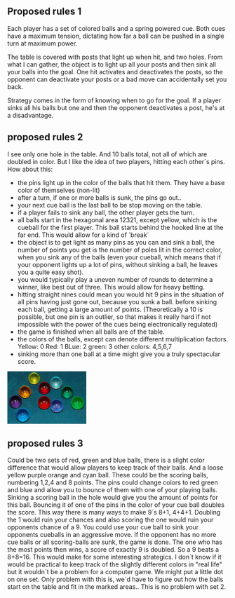 ## Proposed rules 1
Each player has a set of colored balls and a spring powered cue. 
Both cues have a maximum tension, dictating how far a ball can be pushed in a single turn at maximum power.

The table is covered with posts that light up when hit, and two holes. 
From what I can gather, the object is to light up all your posts and then sink all your balls into the goal. 
One hit activates and deactivates the posts, 
so the opponent can deactivate your posts or a bad move can accidentally set you back.

Strategy comes in the form of knowing when to go for the goal. 
If a player sinks all his balls but one and then the opponent deactivates a post, he's at a disadvantage.

## proposed rules 2
I see only one hole in the table. And 10 balls total, not all of which are doubled in color.
But I like the idea of two players, hitting each other´s pins.
How about this:
- the pins light up in the color of the balls that hit them. They have a base color of themselves (non-lit)
- after a turn, if one or more balls is sunk, the pins go out..
- your next cue ball is the last ball to be stop moving on the table.
- if a player fails to sink any ball, the other player gets the turn.
- all balls start in the hexagonal area 12321, except yellow, which is the cueball for the first player. 
  This ball starts behind the hooked line at the far end. This would allow for a kind of ´break´
- the object is to get light as many pins as you can and sink a ball, the number of points you get is the number of poles lit in the correct color, when you sink any of the balls (even your cueball, which means that if your opponent lights up a lot of pins, without sinking a ball, he leaves you a quite easy shot).
- you would typically play a uneven number of rounds to determine a winner, like best out of three. This would allow for heavy betting.
- hitting straight nines could mean you would hit 9 pins in the situation of all pins having just gone out, because you sunk a ball. before sinking each ball, getting a large amount of points. (Theoretically a 10 is possible, but one pin is an outlier, so that makes it really hard if not impossible with the power of the cues being electronically regulated)
- the game is finished when all balls are of the table.
- the colors of the balls, except can denote different multiplication factors.
Yellow: 0
Red: 1
BLue: 2
green: 3
other colors: 4,5,6,7
- sinking more than one ball at a time might give you a truly spectacular score.

![set of balls](https://raw.githubusercontent.com/HjalmarSnoep/MG-dom-jot/master/Dom_jot_balls_-_It%2527s_a_Wrap.jpg)

## proposed rules 3
Could be two sets of red, green and blue balls, there is a slight color difference that would allow players to keep track of their balls.
And a loose yellow purple orange and cyan ball. These could be the scoring balls, numbering 1,2,4 and 8 points.
The pins could change colors to red green and blue and allow you to bounce of them with one of your playing balls.
Sinking a scoring ball in the hole would give you the amount of points for this ball. Bouncing it of one of the pins in the color of your cue ball doubles the score. This way there is many ways to make 9´s 8+1, 4+4+1. Doubling the 1 would ruin your chances and also scoring the one would ruin your opponents chance of a 9.
You could use your cue ball to sink your opponents cueballs in an aggressive move.
If the opponent has no more cue balls or all scoring-balls are sunk, the game is done.
The one who has the most points then wins, a score of exactly 9 is doubled. So a 9 beats a 8+8=16.
This would make for some interesting strategics.
I don´t know if it would be practical to keep track of the slightly different colors in "real life" but it wouldn´t be a problem for a computer game.
We might put a little dot on one set.
Only problem with this is, we´d have to figure out how the balls start on the table and fit in the marked areas.. This is no problem with set 2.
